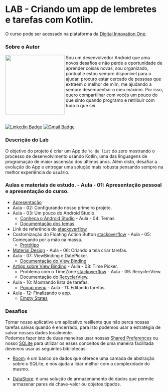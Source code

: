 

# LAB - Criando um app de lembretes e tarefas com Kotlin.
O curso pode ser acessado na plataforma da [Digital Innovation One](https://digitalinnovation.one/).

### Sobre o Autor
<img align="left" width="190" height="190" margin-right="150px" src="https://drive.google.com/uc?export=view&id=1Kn8aRAQbLZx9BejvZD2eK8kLhp8j9i5m"> Sou um desenvolvedor Android que ama novos desafios e não perde a oportunidade de aprender coisas novas, sou organizado, pontual e estou sempre disponível para o ajudar, procuro estar cercado de pessoas que extraem o melhor de mim, me ajudando a sempre desempenhar o meu máximo. Por isso, quero compartilhar com vocês um pouco do que sinto quando programo e retribuir com tudo o que sei.  
<br />
<br />
<br />
[![Linkedin Badge](https://img.shields.io/badge/-Ezequiel_Messore-blue?style=flat-square&logo=Linkedin&logoColor=white&link=https://www.linkedin.com/in/ezequielmessore/)](https://www.linkedin.com/in/ezequielmessore/)  [![Gmail Badge](https://img.shields.io/badge/-ezequielmessore@gmail.com-c14438?style=flat-square&logo=Gmail&logoColor=white&link=mailto:ezequielmessore@gmail.com)](mailto:ezequielmessore@gmail.com)

### Descrição do Lab
O objetivo do projeto é criar um App de `To do list` do zero mostrando o processo de desenvolvimento usando Kotlin, uma das linguagens de programação de maior ascensão dos últimos anos. Além disto, desafiar a evolução do App e entregar uma solução mais robusta pensando sempre na melhor experiência do usuário.


### Aulas e materiais de estudo. - Aula - 01: Apresentação pessoal e apresentação do curso.
   - [Apresentação](https://drive.google.com/file/d/1KhneglCpya7VgAsczDsa7zXmpWkyo0XZ/view?usp=sharing)
- Aula - 02: Configurando nosso primeiro projeto.
- Aula - 03: Um pouco do Android Studio.
   - [Conheça o Android Studio](https://developer.android.com/studio/intro) - Aula - 04: Temas
   - [Documentação dos temas](https://developer.android.com/guide/topics/ui/look-and-feel/themes?hl=pt-br)
 - Link de referência do [stackoverflow](https://stackoverflow.com/questions/22192291/how-to-change-the-status-bar-color-in-android/24997241#24997241)
 - Customização do Floating Action Button [stackoverflow](https://stackoverflow.com/questions/30969455/android-changing-floating-action-button-color/56158913#56158913) - Aula - 05:  Começando por a mão na massa.
   - [Protótipo](https://xd.adobe.com/view/77c56d1f-232d-41e9-a220-371d51991646-2296/)
 - [Material Design](https://material.io/design) - Aula - 06: Criando a tela criar tarefas.
- Aula - 07: ViewBinding e DatePicker.
   - [Documentação do View Binding](https://developer.android.com/topic/libraries/view-binding)
 - [Artigo sobre View Binding](https://medium.com/androiddevelopers/use-view-binding-to-replace-findviewbyid-c83942471fc) - Aula - 08: Time Picker.
   - Problema com o TimeZone [stackoverflow](https://stackoverflow.com/a/60979837) - Aula - 09: RecyclerView.
   - Documentação do [RecyclerView](https://developer.android.com/guide/topics/ui/layout/recyclerview?hl=pt-br).
- Aula - 10: Mostrando lista de tarefas.
   - [Popup menu](https://material.io/components/menus#usage) - Aula - 11: Editando tarefas.
- Aula - 12: Finalizando o app.
   - [Empty States](https://material.io/design/communication/empty-states.html#content)  
 ### Desafios  
Tornar nosso aplicativo um aplicativo resiliente que não perca nossas tarefas salvas quando é encerrado, para isto podemos usar a estratégia de salvar nossos dados localmente.  
Podemos fazer isto de duas maneiras usar nossas [Shared Preferences](https://developer.android.com/training/data-storage/shared-preferences?hl=pt-br) ou nosso [SQLite](https://developer.android.com/training/data-storage/sqlite) para utilizar os esses conceitos de uma maneira facilitada devemos usar as seguintes bibliotecas:

 - [Room](https://developer.android.com/training/data-storage/room): é um banco de dados que oferece uma camada de abstração sobre o SQLite, e nos ajuda a lidar melhor com a complexidade do mesmo.

 - [DataStore](https://developer.android.com/topic/libraries/architecture/datastore?hl=pt-br): é uma solução de armazenamento de dados que permite armazenar pares de chave-valor ou objetos tipados.